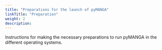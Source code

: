 ```yaml
---
title: "Preparations for the launch of pyMANGA"
linkTitle: "Preparation"
weight: 2
description:
---
```

Instructions for making the necessary preparations to run pyMANGA in the different operating systems. 
